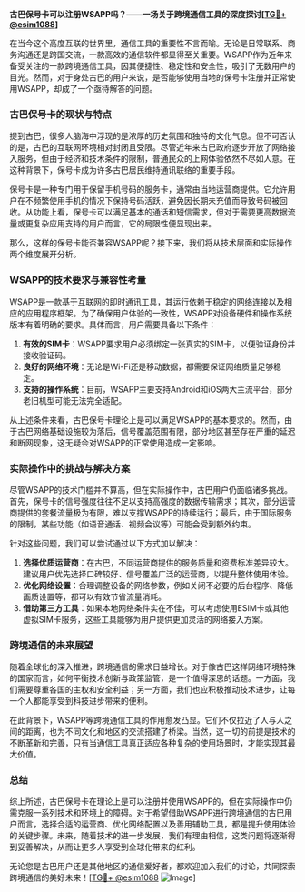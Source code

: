 **古巴保号卡可以注册WSAPP吗？——一场关于跨境通信工具的深度探讨[[TG💪+ @esim1088](https://t.me/s/esim1088)]**

在当今这个高度互联的世界里，通信工具的重要性不言而喻。无论是日常联系、商务沟通还是跨国交流，一款高效的通信软件都显得至关重要。WSAPP作为近年来备受关注的一款跨境通信工具，因其便捷性、稳定性和安全性，吸引了无数用户的目光。然而，对于身处古巴的用户来说，是否能够使用当地的保号卡注册并正常使用WSAPP，却成了一个亟待解答的问题。

### 古巴保号卡的现状与特点

提到古巴，很多人脑海中浮现的是浓厚的历史氛围和独特的文化气息。但不可否认的是，古巴的互联网环境相对封闭且受限。尽管近年来古巴政府逐步开放了网络接入服务，但由于经济和技术条件的限制，普通民众的上网体验依然不尽如人意。在这种背景下，保号卡成为许多古巴居民维持通讯联络的重要手段。

保号卡是一种专门用于保留手机号码的服务卡，通常由当地运营商提供。它允许用户在不频繁使用手机的情况下保持号码活跃，避免因长期未充值而导致号码被回收。从功能上看，保号卡可以满足基本的通话和短信需求，但对于需要更高数据流量或更复杂应用支持的用户而言，它的局限性便显现出来。

那么，这样的保号卡能否兼容WSAPP呢？接下来，我们将从技术层面和实际操作两个维度展开分析。

### WSAPP的技术要求与兼容性考量

WSAPP是一款基于互联网的即时通讯工具，其运行依赖于稳定的网络连接以及相应的应用程序框架。为了确保用户体验的一致性，WSAPP对设备硬件和操作系统版本有着明确的要求。具体而言，用户需要具备以下条件：

1. **有效的SIM卡**：WSAPP要求用户必须绑定一张真实的SIM卡，以便验证身份并接收验证码。
2. **良好的网络环境**：无论是Wi-Fi还是移动数据，都需要保证网络质量足够稳定。
3. **支持的操作系统**：目前，WSAPP主要支持Android和iOS两大主流平台，部分老旧机型可能无法完全适配。

从上述条件来看，古巴保号卡理论上是可以满足WSAPP的基本要求的。然而，由于古巴网络基础设施较为落后，信号覆盖范围有限，部分地区甚至存在严重的延迟和断网现象，这无疑会对WSAPP的正常使用造成一定影响。

### 实际操作中的挑战与解决方案

尽管WSAPP的技术门槛并不算高，但在实际操作中，古巴用户仍面临诸多挑战。首先，保号卡的信号强度往往不足以支持高强度的数据传输需求；其次，部分运营商提供的套餐流量极为有限，难以支撑WSAPP的持续运行；最后，由于国际服务的限制，某些功能（如语音通话、视频会议等）可能会受到额外约束。

针对这些问题，我们可以尝试通过以下方式加以解决：

1. **选择优质运营商**：在古巴，不同运营商提供的服务质量和资费标准差异较大。建议用户优先选择口碑较好、信号覆盖广泛的运营商，以提升整体使用体验。
2. **优化网络设置**：合理调整设备的网络参数，例如关闭不必要的后台程序、降低画质设置等，都可以有效节省流量消耗。
3. **借助第三方工具**：如果本地网络条件实在不佳，可以考虑使用ESIM卡或其他虚拟SIM卡服务，这些工具能够为用户提供更加灵活的网络接入方案。

### 跨境通信的未来展望

随着全球化的深入推进，跨境通信的需求日益增长。对于像古巴这样网络环境特殊的国家而言，如何平衡技术创新与政策监管，是一个值得深思的话题。一方面，我们需要尊重各国的主权和安全利益；另一方面，我们也应积极推动技术进步，让每一个人都能享受到科技进步带来的便利。

在此背景下，WSAPP等跨境通信工具的作用愈发凸显。它们不仅拉近了人与人之间的距离，也为不同文化和地区的交流搭建了桥梁。当然，这一切的前提是技术的不断革新和完善，只有当通信工具真正适应各种复杂的使用场景时，才能实现其最大价值。

### 总结

综上所述，古巴保号卡在理论上是可以注册并使用WSAPP的，但在实际操作中仍需克服一系列技术和环境上的障碍。对于希望借助WSAPP进行跨境通信的古巴用户而言，选择合适的运营商、优化网络配置以及善用辅助工具，都是提升使用体验的关键步骤。未来，随着技术的进一步发展，我们有理由相信，这类问题将逐渐得到妥善解决，从而让更多人享受到全球化带来的红利。

无论您是古巴用户还是其他地区的通信爱好者，都欢迎加入我们的讨论，共同探索跨境通信的美好未来！[[TG💪+ @esim1088](https://t.me/s/esim1088) ![Image](https://i.postimg.cc/4NQfJmqS/Snipaste-2025-05-13-00-14-12.png)]